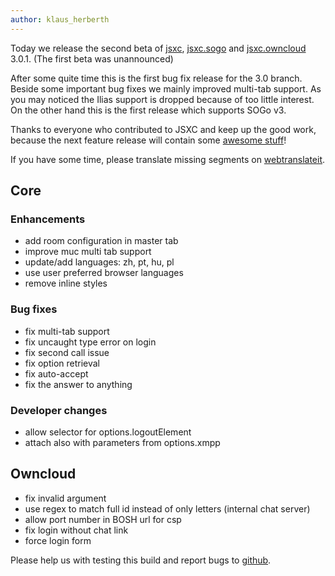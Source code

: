 ```yaml
---
author: klaus_herberth
---
```


Today we release the second beta of [jsxc](https://github.com/jsxc/jsxc/releases/), [jsxc.sogo](https://github.com/jsxc/jsxc.sogo/releases) and [jsxc.owncloud](https://github.com/owncloud/jsxc.chat/releases/) 3.0.1. (The first beta was unannounced)

After some quite time this is the first bug fix release for the 3.0 branch. Beside some important bug fixes we mainly improved multi-tab support. As you may noticed the Ilias support is dropped because of too little interest. On the other hand this is the first release which supports SOGo v3.

Thanks to everyone who contributed to JSXC and keep up the good work, because the next feature release will contain some [awesome stuff](https://github.com/jsxc/jsxc/milestone/8)!

If you have some time, please translate missing segments on [webtranslateit](https://webtranslateit.com/en/projects/10365-JSXC).

## Core

### Enhancements
- add room configuration in master tab
- improve muc multi tab support
- update/add languages: zh, pt, hu, pl
- use user preferred browser languages
- remove inline styles

### Bug fixes
- fix multi-tab support
- fix uncaught type error on login
- fix second call issue
- fix option retrieval
- fix auto-accept
- fix the answer to anything

### Developer changes
- allow selector for options.logoutElement
- attach also with parameters from options.xmpp

## Owncloud
- fix invalid argument
- use regex to match full id instead of only letters (internal chat server)
- allow port number in BOSH url for csp
- fix login without chat link
- force login form

Please help us with testing this build  and report bugs to [github](https://github.com/jsxc/jsxc/issues).
